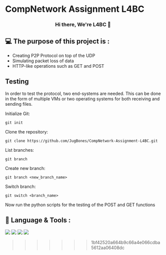 # CompNetwork Assignment L4BC

<h3 align="center">
Hi there, We're L4BC</a> 👋
</h3>

## 💻 The purpose of this project is :

- Creating P2P Protocol on top of the UDP
- Simulating packet loss of data
- HTTP-like operations such as GET and POST

## Testing

In order to test the protocol, two end-systems are needed. This can be done in the form of multiple VMs or two operating systems for both receiving and sending files.

Initialize Git:

```console
git init
```

Clone the repository:

```console
git clone https://github.com/JugBones/CompNetwork-Assignment-L4BC.git
```

List branches:

```console
git branch
```

Create new branch:

```console
git branch <new_branch_name>
```

Switch branch:

```console
git switch <branch_name>
```

Now run the python scripts for the testing of the POST and GET functions

## 💼 Language & Tools :

![](https://img.shields.io/badge/Tools-Git-informational?style=flat&logo=Git&color=F05032)
![](https://img.shields.io/badge/Tools-GitHub-informational?style=flat&logo=GitHub&color=181717)
![](https://img.shields.io/badge/Tools-Visual-Studio?style=flat&logo=VisualStudioCode&color=0044F9)
![](https://img.shields.io/badge/Code-Python-informational?style=flat&logo=Python&color=FBFF00)

> > > > > > > 1bf42520a664b9c66a4e066cdba5612aa06408dc
